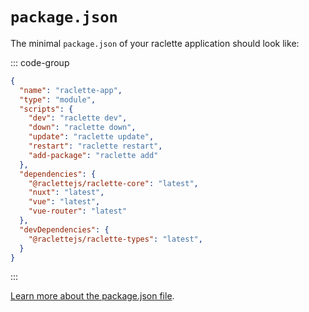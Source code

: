 # `package.json`

The minimal `package.json` of your raclette application should look like:

::: code-group

```json [package.json]
{
  "name": "raclette-app",
  "type": "module",
  "scripts": {
    "dev": "raclette dev",
    "down": "raclette down",
    "update": "raclette update",
    "restart": "raclette restart",
    "add-package": "raclette add"
  },
  "dependencies": {
    "@raclettejs/raclette-core": "latest",
    "nuxt": "latest",
    "vue": "latest",
    "vue-router": "latest"
  },
  "devDependencies": {
    "@raclettejs/raclette-types": "latest",
  }
}
```

:::

[Learn more about the package.json file](https://docs.npmjs.com/cli/v11/configuring-npm/package-json).
